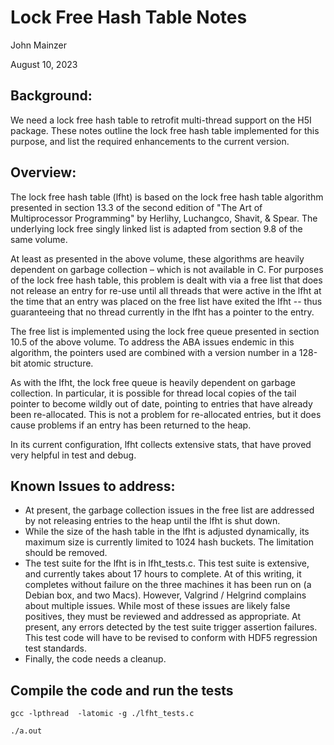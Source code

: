 # Lock Free Hash Table Notes

John Mainzer

August 10, 2023


## Background: 

We need a lock free hash table to retrofit multi-thread support on the H5I package. These notes outline the lock free hash table implemented for this purpose, and list the required enhancements to the current version.


## Overview:

The lock free hash table (lfht) is based on the lock free hash table algorithm presented in section 13.3 of the second edition of "The Art of Multiprocessor Programming" by Herlihy, Luchangco, Shavit, & Spear. The underlying lock free singly linked list is adapted from section 
9.8 of the same volume.

At least as presented in the above volume, these algorithms are heavily dependent on garbage collection – which is not available in C.  For purposes of the lock free hash table, this problem is dealt with via a free list that does not release an entry for re-use until all threads that were active in the lfht at the time that an entry was placed on the free list have exited the lfht -- thus guaranteeing that no thread currently in the lfht has a pointer to the entry.

The free list is implemented using the lock free queue presented in section 10.5 of the above volume.  To address the ABA issues endemic in this algorithm, the pointers used are combined with a version number in a 128-bit atomic structure.

As with the lfht, the lock free queue is heavily dependent on garbage collection.  In particular, it is possible for thread local copies of the tail pointer to become wildly out of date, 
pointing to entries that have already been re-allocated.  This is not a problem for re-allocated entries, but it does cause problems if an entry has been returned to the heap. 

In its current configuration, lfht collects extensive stats, that have proved very helpful in test and debug.


## Known Issues to address:

* At present, the garbage collection issues in the free list are addressed by not releasing entries to the heap until the lfht is shut down.  
* While the size of the hash table in the lfht is adjusted dynamically, its maximum size is currently limited to 1024 hash buckets.  The limitation should be removed.
* The test suite for the lfht is in lfht_tests.c.  This test suite is extensive, and currently takes about 17 hours to complete.  At of this writing, it completes without failure on the three machines it has been run on (a Debian box, and two Macs).  However, Valgrind / Helgrind complains about multiple issues.  While most of these issues are likely false positives, they must be reviewed and addressed as appropriate. At present, any errors detected by the test suite trigger assertion failures.  This test code will have to be revised to conform with HDF5 regression test standards.
* Finally, the code needs a cleanup.

## Compile the code and run the tests

`gcc -lpthread  -latomic -g ./lfht_tests.c`

`./a.out`

